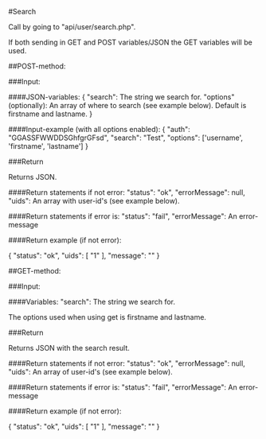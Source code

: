 #Search

Call by going to "api/user/search.php".

If both sending in GET and POST variables/JSON the GET variables will be used.

##POST-method:

###Input:

####JSON-variables:
{
    "search": The string we search for.
    "options" (optionally): An array of where to search (see example below). Default is firstname and lastname.
}

####Input-example (with all options enabled):
{
	"auth": "GGASSFWWDDSGhfgrGFsd",
	"search": "Test",
	"options": ['username', 'firstname', 'lastname']
}

###Return

Returns JSON.

####Return statements if not error:
"status": "ok",
"errorMessage": null,
"uids": An array with user-id's (see example below).

####Return statements if error is:
"status": "fail",
"errorMessage": An error-message

####Return example (if not error):

{
    "status": "ok",
    "uids": [
        "1"
    ],
    "message": ""
}


##GET-method:

###Input:

####Variables:
"search": The string we search for.

The options used when using get is firstname and lastname.

###Return

Returns JSON with the search result.

####Return statements if not error:
"status": "ok",
"errorMessage": null,
"uids": An array of user-id's (see example below).

####Return statements if error is:
"status": "fail",
"errorMessage": An error-message

####Return example (if not error):

{
    "status": "ok",
    "uids": [
        "1"
    ],
    "message": ""
}